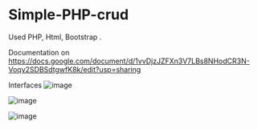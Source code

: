 # Simple-PHP-crud 

Used PHP, Html, Bootstrap .

Documentation on https://docs.google.com/document/d/1vvDjzJZFXn3V7LBs8NHodCR3N-Voqy2SDBSdtgwfK8k/edit?usp=sharing 

Interfaces 
![image](https://user-images.githubusercontent.com/61915302/220436676-99966d18-d323-43c4-9d16-741c078e5966.png)

![image](https://user-images.githubusercontent.com/61915302/220436736-8ee13756-6e7c-4750-8064-0fc0fe70de64.png)

![image](https://user-images.githubusercontent.com/61915302/220436777-923ca71c-860c-4e00-8d88-c4eaf370378c.png)

